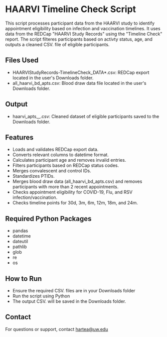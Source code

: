 # HAARVI Timeline Check Script
This script processes participant data from the HAARVI study to identify appointment eligibility based on infection and vaccination timelines. It uses data from the REDCap "HAARVI Study Records" using the "Timeline Check" report. The script filteres participants based on activty status, age, and outputs a cleaned CSV. file of eligible participants. 

## Files Used 
- HAARVIStudyRecords-TimelineCheck_DATA*.csv: REDCap export located in the user's Downloads folder.
- all_haarvi_bd_apts.csv: Blood draw data file located in the user's Downloads folder.

## Output
- haarvi_apts_<month>_<year>.csv: Cleaned dataset of eligible participants saved to the Downloads folder.

## Features 
- Loads and validates REDCap export data.
- Converts relevant columns to datetime format.
- Calculates participant age and removes invalid entries.
- Filters participants based on REDCap status codes.
- Merges convalescent and control IDs.
- Standardizes PTIDs.
- Merges blood draw data (all_haarvi_bd_apts.csv) and removes participants with more than 2 recent appointments.
- Checks appointment eligibility for COVID-19, Flu, and RSV infection/vaccination.
- Checks timeline points for 30d, 3m, 6m, 12m, 18m, and 24m.

## Required Python Packages 
- pandas
- datetime
- dateutil
- pathlib
- glob
- re
- os

## How to Run
- Ensure the required CSV. files are in your Downloads folder
- Run the script using Python
- The output CSV. will be saved in the Downloads folder.

## Contact 
For questions or support, contact hartea@uw.edu 
